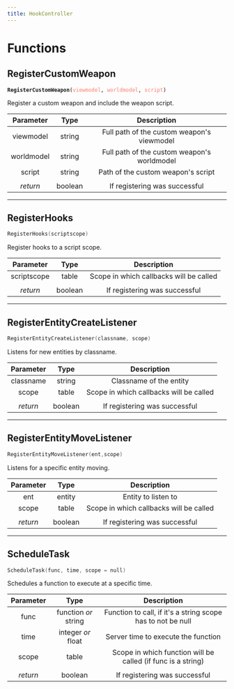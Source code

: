 ```yaml
---
title: HookController
---
```


# Functions

## RegisterCustomWeapon

<div class="language-c++ highlighter-rouge"><pre class="highlight"><code><span class="p"><b>RegisterCustomWeapon</b></span><span class="p">(</span><span style="color:salmon">viewmodel</span><span class="p">,</span> <span style="color:salmon">worldmodel</span><span class="p">,</span> <span style="color:salmon">script</span><span class="p">)</span>
</code></pre>
</div>
Register a custom weapon and include the weapon script.

| Parameter      | Type          | Description  |
| :-----------: |:-------------:| :-----------:|
| viewmodel     | string        | Full path of the custom weapon's viewmodel |
| worldmodel    | string        | Full path of the custom weapon's worldmodel |
| script | string      |  Path of the custom weapon's script |
| | |
| *return* | boolean | If registering was successful |

---
## RegisterHooks
```c++
RegisterHooks(scriptscope)
```
Register hooks to a script scope.

| Parameter      | Type          | Description  |
| :-----------: |:-------------:| :-----------:|
| scriptscope | table      |  Scope in which callbacks will be called |
| | |
| *return* | boolean | If registering was successful |

---
## RegisterEntityCreateListener
```c++
RegisterEntityCreateListener(classname, scope)
```
Listens for new entities by classname.

| Parameter      | Type          | Description  |
| :-----------: |:-------------:| :-----------:|
| classname | string |  Classname of the entity |
| scope | table | Scope in which callbacks will be called |
| | |
| *return* | boolean | If registering was successful |

---
## RegisterEntityMoveListener
```c++
RegisterEntityMoveListener(ent,scope)
```
Listens for a specific entity moving.

| Parameter      | Type          | Description  |
| :-----------: |:-------------:| :-----------:|
| ent | entity |  Entity to listen to |
| scope | table | Scope in which callbacks will be called |
| | |
| *return* | boolean | If registering was successful |

---
## ScheduleTask
```c++
ScheduleTask(func, time, scope = null)
```
Schedules a function to execute at a specific time.

| Parameter      | Type          | Description  |
| :-----------: |:-------------:| :-----------:|
| func | function *or* string |  Function to call, if it's a string scope has to not be null |
| time | integer *or* float | Server time to execute the function |
| scope | table | Scope in which function will be called (if func is a string) |
| | |
| *return* | boolean | If registering was successful |
